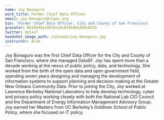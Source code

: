 ```yaml
---
name: Joy Bonaguro
work_title: Former Chief Data Officer
email: joy.bonaguro@sfgov.org
bio: 'Former Chief Data Officer, City and County of San Francisco'
gravatar: 8614bd4a1d6f6c24c0f6b08a2b9c0335
twitter: datasf
headshot_image_path: /uploads/joy-bonaguro.jpg
instructor: Alum
---
```


Joy Bonaguro was the first Chief Data Officer for the City and County of San Francisco, where she managed DataSF. Joy has spent more than a decade working at the nexus of public policy, data, and technology. She worked from the birth of the open data and open government field, spending seven years designing and managing the development of information systems to support planning and decision-making at the Greater New Orleans Community Data. Prior to joining the City, Joy worked at Lawrence Berkeley National Laboratory to help develop technology, cyber and privacy policy working closely with both the National Lab CIO Council and the Department of Energy Information Management Advisory Group. Joy earned her Masters from UC Berkeley’s Goldman School of Public Policy, where she focused on IT policy.
